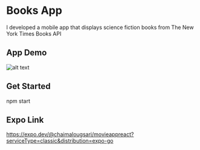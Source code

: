 # Books App
I developed a mobile app that displays science fiction books from The New York Times Books API

## App Demo
![alt text](https://github.com/chaimaaloug/[booksApp-react-native]/blob/master/bookList.jpg?raw=true)

## Get Started

npm start

## Expo Link

https://expo.dev/@chaimalougsari/movieappreact?serviceType=classic&distribution=expo-go
